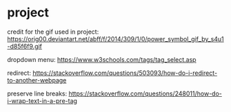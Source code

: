# project

credit for the gif used in project: https://orig00.deviantart.net/abff/f/2014/309/1/0/power_symbol_gif_by_s4u1-d85f6f9.gif

dropdown menu:
https://www.w3schools.com/tags/tag_select.asp

redirect:
https://stackoverflow.com/questions/503093/how-do-i-redirect-to-another-webpage

preserve line breaks:
https://stackoverflow.com/questions/248011/how-do-i-wrap-text-in-a-pre-tag
